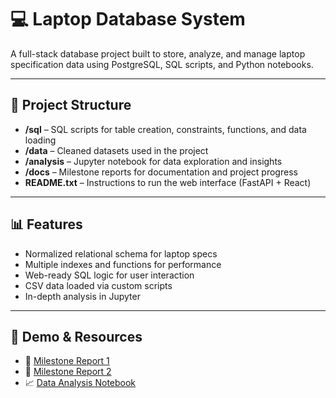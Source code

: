 # 💻 Laptop Database System

A full-stack database project built to store, analyze, and manage laptop specification data using PostgreSQL, SQL scripts, and Python notebooks.

---

## 📁 Project Structure

- **/sql** – SQL scripts for table creation, constraints, functions, and data loading
- **/data** – Cleaned datasets used in the project
- **/analysis** – Jupyter notebook for data exploration and insights
- **/docs** – Milestone reports for documentation and project progress
- **README.txt** – Instructions to run the web interface (FastAPI + React)

---

## 📊 Features

- Normalized relational schema for laptop specs
- Multiple indexes and functions for performance
- Web-ready SQL logic for user interaction
- CSV data loaded via custom scripts
- In-depth analysis in Jupyter

---

## 🔗 Demo & Resources

- 📄 [Milestone Report 1](docs/MILESTONE%201.pdf)
- 📄 [Milestone Report 2](docs/MILESTONE2.pdf)
- 📈 [Data Analysis Notebook](analysis/Untitled1.ipynb)
